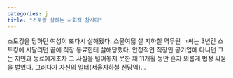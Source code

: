 ```yaml
---
categories: j
title: "스토킹 살해는 사회적 참사다"
---
```


				
		
			
				
					
					
						
						
						
					
					
				
				
			
			
			
스토킹을 당하던 여성이 또다시 살해됐다. 스물여덟 살 지하철 역무원 ㄱ씨는 3년간 스토킹에 시달리던 끝에 직장 동료한테 살해당했다. 안정적인 직장인 공기업에 다니던 그는 지인과 동료에게조차 그 사실을 털어놓지 못한 채 11개월 동안 혼자 외롭게 법정 싸움을 벌였다. 그러다가 자신의 일터(서울지하철 신당역)...		
			